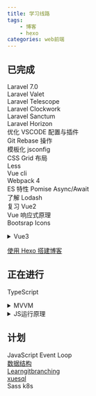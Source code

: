 ```yaml
---
title: 学习线路
tags:
    - 博客
    - hexo
categories: web前端
---
```


## 已完成

Laravel 7.0  
Laravel Valet  
Laravel Telescope  
Laravel Clockwork  
Laravel Sanctum  
Laravel Horizon  
优化 VSCODE 配置与插件  
Git Rebase 操作  
模板化 jsconfig  
CSS Grid 布局  
Less  
Vue cli  
Webpack 4  
ES 特性 Pomise Async/Await  
了解 Lodash  
复习 Vue2  
Vue 响应式原理  
Bootsrap Icons

<details><summary>Vue3</summary>

-   provide / inject
-   teleport
-   ref/reactive (两种方法都会使引用变为响应式的)
    -   ref: 由于原始类型(String,Number,Undefined,Null,Boolean)为值传递,不是引用传递,所以需要通过 ref 方法包裹原始类型,返回统一的对象属性, 通过 value 来访问
    -   reactive 展开后不再为响应式 需要使用 toRefs 方法包裹
-   watchEffect
    -   watchEffect 中有使用到的值发生变化时,watchEffect 方法将被调用
    -   可以定义多个 watchEffect 方法,分别处理不同的逻辑
    -   watchEffect 返回一个方法 调用可停止 watchEffect
-   Composition Api
    -   超大项目时使用
    -   在 setup 中定义
        -   setup 方法在组件创建前执行,所以没有 this 属性,不能访问 prop,computed,mothod (可以访问 prop, attr, slots, emit)
        -   接受参数 props 和 context
            -   props 就是 props 属性的引用
            -   context 对象暴露组件属性 context.attrs, context.emit, context.slots
                -   context 非响应式属性,所以可以使用结构写法 setup(props, { attrs, slots, emit }) { ... }
        -   setup 的返回值将暴露给组件的其他部分(计算属性,方法,声明周期,模板组件等等)

</details>

[使用 Hexo 搭建博客](https://www.bilibili.com/video/BV1dt4y1Q7UE)

## 正在进行

TypeScript

<details><summary>MVVM</summary>

-   VM(编译器,响应式数据,渲染器)
-   编译器(AST 抽象语法树 -> Transfer -> Generate)
    -   AST Parser 通过正则将模板字符串解析并转换为抽象语法树,即节点(JavaScript Object),包含标签名,标签属性 内容,子节点
    -   Transfer 将抽象语法树转为具象语法树(因为每个框架会有独有的标签属性,需要单独提出解析 提取,更细致的表现为在语法树中, 例如 Vue 中的指令)
    -   Generate 依据具象语法树生成渲染函数的逻辑代码

</details>

<details><summary>JS运行原理</summary>

动态类型语言在编码时提供的信息太少了,让编译器无法在运行前知道变量的类型,只有在运行期间才能确定各个变量的类型,这就导致 JS 无法在运行前编译出更加快速的低级语言的代码,也就是机器代码(Machine Code)

Just In Time(JIT)在运行时生成机器代码,而不是提前生成.在运行阶段收集类型信息,然后根据信息编译机器码,之后再运行代码时直接使用机器码

Ahead Of Time(AOT)在运行前提前生成好机器码

JavaScript 引擎(将高级语言 JS 转为低级语言机器码)

-   JS 引擎首先将 JS 源码通过 parser(解析器)解析成抽象语法树(AST)
-   接着通过 interpreter(解释器)将 AST 编译成字节码(bytecode)
-   字节码通过 compiler(编译器)生成 machine code(机器码)
    -   字节码:是一种中间状态(中间码)的二进制代码(文件),这也是为什么 Java 这种语言可以跨平台的原因
    -   机器码:是电脑 CPU 直接读取运行的机器指令,运行速度最快
    -   不同平台的机器代码会有差异,所以编译器会根据当前平台(如 ARM x64)编译出不同平台的机器码,这里的机器码其实就是汇编代码

</details>

## 计划

JavaScript Event Loop \
[数据结构](https://www.bilibili.com/video/BV1b7411N798) \
[Learngitbranching](https://learngitbranching.js.org) \
[xuesql](http://xuesql.cn/lesson/introduction) \
Sass
k8s
